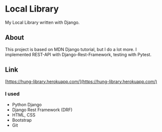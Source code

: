 # Local Library

My Local Library written with Django.

## About

This project is based on MDN Django tutorial, but I do a lot more. I implemented REST-API with Django-Rest-Framework, testing with Pytest.

## Link

[https://hung-library.herokuapp.com/](https://hung-library.herokuapp.com/)

### I used

- Python Django
- Django Rest Framework (DRF)
- HTML, CSS
- Bootstrap
- Git
